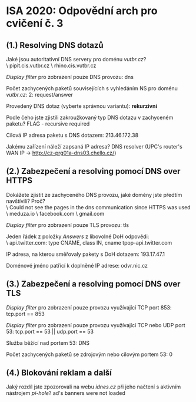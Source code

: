 # ISA 2020: Odpovědní arch pro cvičení č. 3

## (1.) Resolving DNS dotazů

Jaké jsou autoritativní DNS servery pro doménu *vutbr.cz*?\
  \ pipit.cis.vutbr.cz
  \ rhino.cis.vutbr.cz

*Display filter* pro zobrazení pouze DNS provozu: dns

Počet zachycených paketů souvisejících s vyhledáním NS pro doménu *vutbr.cz*: 2: request/answer

Provedený DNS dotaz (vyberte správnou variantu): **rekurzivní**

Podle čeho jste zjistili zakroužkovaný typ DNS dotazu v zachyceném paketu? FLAG - recursive required

Cílová IP adresa paketu s DNS dotazem: 213.46.172.38

Jakému zařízení náleží zapsaná IP adresa? DNS resolver (UPC's router's WAN IP -> http://cz-prg01a-dns03.chello.cz/)

## (2.) Zabezpečení a resolving pomocí DNS over HTTPS

Dokážete zjistit ze zachyceného DNS provozu, jaké domény jste předtím navštívili? Proč?   
  \ Сould not see the pages in the dns communication since HTTPS was used
  \ meduza.io 
  \ facebook.com
  \ gmail.com

*Display filter* pro zobrazení pouze TLS provozu: tls

Jeden řádek z položky *Answers* z libovolné DoH odpovědi:  
  \ api.twitter.com: type CNAME, class IN, cname tpop-api.twitter.com

IP adresa, na kterou směřovaly pakety s DoH dotazem: 193.17.47.1 

Doménové jméno patřící k doplněné IP adrese: odvr.nic.cz


## (3.) Zabezpečení a resolving pomocí DNS over TLS

*Display filter* pro zobrazení pouze provozu využívající TCP port 853: tcp.port == 853

*Display filter* pro zobrazení pouze provozu využívající TCP nebo UDP port 53: tcp.port == 53 || udp.port == 53

Služba běžící nad portem 53: DNS

Počet zachycených paketů se zdrojovým nebo cílovým portem 53: 0


## (4.) Blokování reklam a další

Jaký rozdíl jste zpozorovali na webu *idnes.cz* při jeho načtení s aktivním nástrojem *pi-hole*? ad's banners were not loaded

